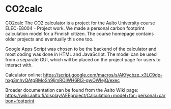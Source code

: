 # CO2calc

CO2calc
The CO2 calculator is a project for the Aalto University course ELEC-E8004 - Project work. We made a personal carbon footprint calculation model for a Finnish citizen. The course homepage contains older projects and eventually this one too.

Google Apps Script was chosen to be the backend of the calculator and most coding was done in HTML and JavaScript. The model can be used from a separate GUI, which will be placed on the project page for users to interact with.

Calculator online: https://script.google.com/macros/s/AKfycbze_x3LC9dp-hxg3mhvQAtgBMoSh9IjmROIWH6Rl3-gwOWIejQ/exec

Broader documentation can be found from the Aalto Wiki page: https://wiki.aalto.fi/display/AEEproject/Calculation+model+for+personal+carbon+footprint
